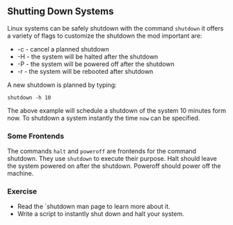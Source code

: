 ## Shutting Down Systems

Linux systems can be safely shutdown with the command `shutdown` it offers a variety of flags to customize the shutdown the mod important are:

- -c - cancel a planned shutdown
- -H - the system will be halted after the shutdown
- -P - the system will be powered off after the shutdown
- -r - the system will be rebooted after shutdown

A new shutdown is planned by typing: 

~~~~
shutdown -h 10
~~~~

The above example will schedule a shutdown of the system 10 minutes form now.
To shutdown a system instantly the time `now` can be specified.

### Some Frontends
The commands `halt` and `poweroff` are frontends for the command shutdown. They use `shutdown` to execute their purpose.
Halt should leave the system powered on after the shutdown. Poweroff should power off the machine.

### Exercise 
- Read the `shutdown man page to learn more about it.
- Write a script to instantly shut down and halt your system.
